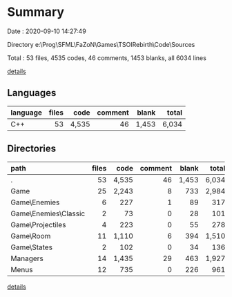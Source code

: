 # Summary

Date : 2020-09-10 14:27:49

Directory e:\Prog\SFML\FaZoN\Games\TSOIRebirth\Code\Sources

Total : 53 files,  4535 codes, 46 comments, 1453 blanks, all 6034 lines

[details](details.md)

## Languages
| language | files | code | comment | blank | total |
| :--- | ---: | ---: | ---: | ---: | ---: |
| C++ | 53 | 4,535 | 46 | 1,453 | 6,034 |

## Directories
| path | files | code | comment | blank | total |
| :--- | ---: | ---: | ---: | ---: | ---: |
| . | 53 | 4,535 | 46 | 1,453 | 6,034 |
| Game | 25 | 2,243 | 8 | 733 | 2,984 |
| Game\Enemies | 6 | 227 | 1 | 89 | 317 |
| Game\Enemies\Classic | 2 | 73 | 0 | 28 | 101 |
| Game\Projectiles | 4 | 223 | 0 | 55 | 278 |
| Game\Room | 11 | 1,110 | 6 | 394 | 1,510 |
| Game\States | 2 | 102 | 0 | 34 | 136 |
| Managers | 14 | 1,435 | 29 | 463 | 1,927 |
| Menus | 12 | 735 | 0 | 226 | 961 |

[details](details.md)